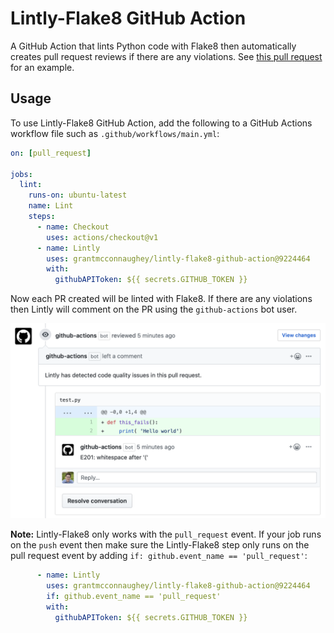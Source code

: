 # Lintly-Flake8 GitHub Action

A GitHub Action that lints Python code with Flake8 then automatically creates pull request reviews if there are any violations. See [this pull request](https://github.com/grantmcconnaughey/lintly-flake8-github-action/pull/1#pullrequestreview-338419294) for an example.

## Usage

To use Lintly-Flake8 GitHub Action, add the following to a GitHub Actions workflow file such as `.github/workflows/main.yml`:

```yaml
on: [pull_request]

jobs:
  lint:
    runs-on: ubuntu-latest
    name: Lint
    steps:
      - name: Checkout
        uses: actions/checkout@v1
      - name: Lintly
        uses: grantmcconnaughey/lintly-flake8-github-action@9224464
        with:
          githubAPIToken: ${{ secrets.GITHUB_TOKEN }}
```

Now each PR created will be linted with Flake8. If there are any violations then Lintly will comment on the PR using the `github-actions` bot user.

![Lintly example](example.png)

**Note:** Lintly-Flake8 only works with the `pull_request` event. If your job runs on the `push` event then make sure the Lintly-Flake8 step only runs on the pull request event by adding `if: github.event_name == 'pull_request'`:

```yaml
      - name: Lintly
        uses: grantmcconnaughey/lintly-flake8-github-action@9224464
        if: github.event_name == 'pull_request'
        with:
          githubAPIToken: ${{ secrets.GITHUB_TOKEN }}
```
